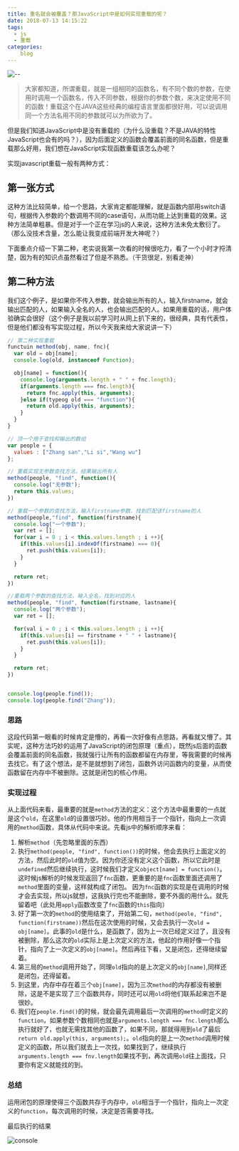 ```yaml
---
title: 重名就会被覆盖？那JavaScript中是如何实现重载的呢？
date: 2018-07-13 14:15:22
tags:
  - js
  - 重载
categories:
    blog  
---
```


![--](http://p7jj1bbaq.bkt.clouddn.com/1648d606a47dc799.png)

> 大家都知道，所谓重载，就是一组相同的函数名，有不同个数的参数，在使用时调用一个函数名，传入不同参数，根据你的参数个数，来决定使用不同的函数！重载这个在JAVA这些经典的编程语言里面都很好用，可以说调用同一个方法名用不同的参数就可以为所欲为了。



但是我们知道JavaScript中是没有重载的（为什么没重载？不是JAVA的特性JavaScript也会有的吗？），因为后面定义的函数会覆盖前面的同名函数，但是重载那么好用，我们想在JavaScript实现函数重载该怎么办呢？

实现javascript重载一般有两种方式：

## 第一张方式

这种方法比较简单，给一个思路，大家肯定都能理解，就是函数内部用switch语句，根据传入参数的个数调用不同的case语句，从而功能上达到重载的效果。这种方法简单粗暴。但是对于一个正在学习js的人来说，这种方法未免太敷衍了。（那么没技术含量，怎么能让我变成前端开发大神呢？）

下面重点介绍一下第二种，老实说我第一次看的时候很吃力，看了一个小时才捋清楚，因为有的知识点虽然看过了但是不熟悉。（干货很足，别看走神）

## 第二种方法

我们这个例子，是如果你不传入参数，就会输出所有的人，输入firstname，就会输出匹配的人，如果输入全名的人，也会输出匹配的人。如果用重载的话，用户体验确实会很好（这个例子是我以前学习时从网上扒下来的，很经典，具有代表性，但是他们都没有写实现过程，所以今天我来给大家说讲一下）

``` javascript
// 第二种实现重载
functuin method(obj, name, fnc){
  var old = obj[name];
  console.log(old, instanceof Function);

  obj[name] = function(){
    console.log(arguments.length + " " + fnc.length);
    if(arguments.length === fnc.length){
      return fnc.apply(this, arguments);
    }else if(typeog old === "function"){
      return old.apply(this, arguments);
    }
  }
}

// 顶一个用于查找和输出的数组
var people = {
  values : ["Zhang san","Li si","Wang wu"]
};

```
``` javascript
// 重载实现无参数查找方法，结果输出所有人
method(people, "find", function(){
  console.log("无参数");
  return this.values;
})

// 重载一个参数的查找方法，输入firstname参数，找到匹配该firstname的人
method(people,"find", function(firstname){
  console.log("一个参数");
  var ret = [];
  for(var i = 0 ; i < this.values.length ; i ++){
    if(this.values[i].indexOf(firstname) === 0){
      ret.push(this.values[i]);
    }
  }

  return ret;
})

//重载两个参数的查找方法，输入全名，找到对应的人
method(people, "find", function(firstname, lastname){
  console.log("两个参数");
  var ret = [];

  for(val i = 0 ; i < this.values.length ; i ++){
    if(this.values[i] == firstname + " " + lastname){
      ret.push(this.values[i]);
    }
  }

  return ret;
})


console.log(people.find());
console.log(people.find("Zhang"));
```

### 思路

这段代码第一眼看的时候肯定是懵的，再看一次好像有点思路，再看就又懵了。其实呢，这种方法巧妙的运用了JavaScript的闭包原理（重点），既然js后面的函数会覆盖前面的同名函数，我就强行让所有的函数都留在内存里，等我需要的时候再去找它。有了这个想法，是不是就想到了闭包，函数外访问函数内的变量，从而使函数留在内存中不被删除。这就是闭包的核心作用。

### 实现过程

从上面代码来看，最重要的就是`method`方法的定义：这个方法中最重要的一点就是这个`old`，在这里`old`的设置很巧妙。他的作用相当于一个指针，指向上一次调用的`method`函数，具体从代码中来说。先看js中的解析顺序来看：

1. 解析`method`（先忽略里面的东西）
2. 执行`method(people, "find", function())`的时候，他会去执行上面定义的方法，然后此时的`old`值为空。因为你还没有定义这个函数，所以它此时是`undefined`然后继续执行，这时候我们才定义`object[name] = function()`。这时候js解析的时候发现返回了`fnc`函数，更重要的是`fnc`函数里面还调用了`method`里面的变量，这样就构成了闭包。
因为`fnc`函数的实现是在调用的时候才会去实现，所以js就想，这我执行完也不能删除，要不外面的用什么。就先留着吧（此处用`apply`函数改变了`fnc`函数的`this`指向）
3. 好了第一次的`method`的使用结束了，开始第二句，`method(peole, "find", function(firstname))`然后在这次使用的时候，又会去执行一次`old = obj[name]`。此事的`old`是什么，是函数了，因为上一次已经定义过了，且没有被删除，那么这次的`old`实际上是上次定义的方法，他起的作用好像一个指针，指向了上一次定义的`obj[name]`。然后再往下看，又是闭包，还得继续留着。
4. 第三局的`method`调用开始了，同理`old`指向的是上次定义的`obj[name]`,同样还是闭包，还得留着。
5. 到这里，内存中存在着三个`obj[name]`，因为三次`method`的内存都没有被删除，这是不是实现了三个函数共存，同时还可以用`old`将他们联系起来岂不是很妙。
6. 我们在`people.find()`的时候，就会最先调用最后一次调用的`method`时定义的`function`，如果参数个数相同也就是`arguments.length === fnc.length`那么执行就好了，也就无需找其他的函数了，如果不同，那就得用到`old`了最后`return old.apply(this, arguments);`。`old`指向的是上一次`method`调用时候定义的函数，所以我们就去上一次找，如果找到了，继续执行`arguments.length === fnv.length`如果找不到，再次调用`old`往上面找，只要你有定义就能找的到。

### 总结

运用闭包的原理使得三个函数共存于内存中，`old`相当于一个指针，指向上一次定义的`function`，每次调用的时候，决定是否需要寻找。

最后执行的结果

![console](http://p7jj1bbaq.bkt.clouddn.com/1648d5ff924ed332.png)
